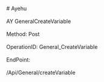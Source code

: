 <br>#     Ayehu</br>
<br>AY GeneralCreateVariable</br>
<br>Method: Post</br>
<br>OperationID: General_CreateVariable</br>
<br>EndPoint:</br>
<br>/Api/General/createVariable</br>
